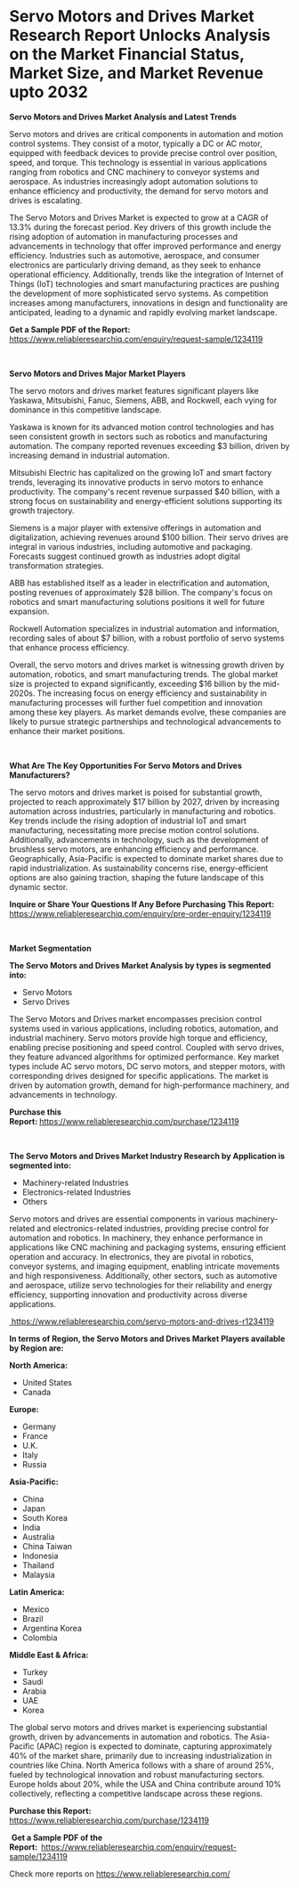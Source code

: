 <p><h1>Servo Motors and Drives Market Research Report Unlocks Analysis on the Market Financial Status, Market Size, and Market Revenue upto 2032</h1></p><p><strong>Servo Motors and Drives Market Analysis and Latest Trends</strong></p>
<p><p>Servo motors and drives are critical components in automation and motion control systems. They consist of a motor, typically a DC or AC motor, equipped with feedback devices to provide precise control over position, speed, and torque. This technology is essential in various applications ranging from robotics and CNC machinery to conveyor systems and aerospace. As industries increasingly adopt automation solutions to enhance efficiency and productivity, the demand for servo motors and drives is escalating.</p><p>The Servo Motors and Drives Market is expected to grow at a CAGR of 13.3% during the forecast period. Key drivers of this growth include the rising adoption of automation in manufacturing processes and advancements in technology that offer improved performance and energy efficiency. Industries such as automotive, aerospace, and consumer electronics are particularly driving demand, as they seek to enhance operational efficiency. Additionally, trends like the integration of Internet of Things (IoT) technologies and smart manufacturing practices are pushing the development of more sophisticated servo systems. As competition increases among manufacturers, innovations in design and functionality are anticipated, leading to a dynamic and rapidly evolving market landscape.</p></p>
<p><strong>Get a Sample PDF of the Report:&nbsp;</strong> <a href="https://www.reliableresearchiq.com/enquiry/request-sample/1234119?utm_campaign=1144&utm_medium=2&utm_source=Github&utm_content=ia&utm_term=23022025&utm_id=servo-motors-and-drives">https://www.reliableresearchiq.com/enquiry/request-sample/1234119</a></p>
<p>&nbsp;</p>
<p><strong>Servo Motors and Drives Major Market Players</strong></p>
<p><p>The servo motors and drives market features significant players like Yaskawa, Mitsubishi, Fanuc, Siemens, ABB, and Rockwell, each vying for dominance in this competitive landscape. </p><p>Yaskawa is known for its advanced motion control technologies and has seen consistent growth in sectors such as robotics and manufacturing automation. The company reported revenues exceeding $3 billion, driven by increasing demand in industrial automation.</p><p>Mitsubishi Electric has capitalized on the growing IoT and smart factory trends, leveraging its innovative products in servo motors to enhance productivity. The company's recent revenue surpassed $40 billion, with a strong focus on sustainability and energy-efficient solutions supporting its growth trajectory.</p><p>Siemens is a major player with extensive offerings in automation and digitalization, achieving revenues around $100 billion. Their servo drives are integral in various industries, including automotive and packaging. Forecasts suggest continued growth as industries adopt digital transformation strategies.</p><p>ABB has established itself as a leader in electrification and automation, posting revenues of approximately $28 billion. The company's focus on robotics and smart manufacturing solutions positions it well for future expansion.</p><p>Rockwell Automation specializes in industrial automation and information, recording sales of about $7 billion, with a robust portfolio of servo systems that enhance process efficiency.</p><p>Overall, the servo motors and drives market is witnessing growth driven by automation, robotics, and smart manufacturing trends. The global market size is projected to expand significantly, exceeding $16 billion by the mid-2020s. The increasing focus on energy efficiency and sustainability in manufacturing processes will further fuel competition and innovation among these key players. As market demands evolve, these companies are likely to pursue strategic partnerships and technological advancements to enhance their market positions.</p></p>
<p>&nbsp;</p>
<p><strong>What Are The Key Opportunities For Servo Motors and Drives Manufacturers?</strong></p>
<p><p>The servo motors and drives market is poised for substantial growth, projected to reach approximately $17 billion by 2027, driven by increasing automation across industries, particularly in manufacturing and robotics. Key trends include the rising adoption of industrial IoT and smart manufacturing, necessitating more precise motion control solutions. Additionally, advancements in technology, such as the development of brushless servo motors, are enhancing efficiency and performance. Geographically, Asia-Pacific is expected to dominate market shares due to rapid industrialization. As sustainability concerns rise, energy-efficient options are also gaining traction, shaping the future landscape of this dynamic sector.</p></p>
<p><strong>Inquire or Share Your Questions If Any Before Purchasing This Report:</strong> <a href="https://www.reliableresearchiq.com/enquiry/pre-order-enquiry/1234119?utm_campaign=1144&utm_medium=2&utm_source=Github&utm_content=ia&utm_term=23022025&utm_id=servo-motors-and-drives">https://www.reliableresearchiq.com/enquiry/pre-order-enquiry/1234119</a></p>
<p>&nbsp;</p>
<p><strong>Market Segmentation</strong></p>
<p><strong>The Servo Motors and Drives Market Analysis by types is segmented into:</strong></p>
<p><ul><li>Servo Motors</li><li>Servo Drives</li></ul></p>
<p><p>The Servo Motors and Drives market encompasses precision control systems used in various applications, including robotics, automation, and industrial machinery. Servo motors provide high torque and efficiency, enabling precise positioning and speed control. Coupled with servo drives, they feature advanced algorithms for optimized performance. Key market types include AC servo motors, DC servo motors, and stepper motors, with corresponding drives designed for specific applications. The market is driven by automation growth, demand for high-performance machinery, and advancements in technology.</p></p>
<p><strong>Purchase this Report:&nbsp;</strong><a href="https://www.reliableresearchiq.com/purchase/1234119?utm_campaign=1144&utm_medium=2&utm_source=Github&utm_content=ia&utm_term=23022025&utm_id=servo-motors-and-drives">https://www.reliableresearchiq.com/purchase/1234119</a></p>
<p>&nbsp;</p>
<p><strong>The Servo Motors and Drives Market Industry Research by Application is segmented into:</strong></p>
<p><ul><li>Machinery-related Industries</li><li>Electronics-related Industries</li><li>Others</li></ul></p>
<p><p>Servo motors and drives are essential components in various machinery-related and electronics-related industries, providing precise control for automation and robotics. In machinery, they enhance performance in applications like CNC machining and packaging systems, ensuring efficient operation and accuracy. In electronics, they are pivotal in robotics, conveyor systems, and imaging equipment, enabling intricate movements and high responsiveness. Additionally, other sectors, such as automotive and aerospace, utilize servo technologies for their reliability and energy efficiency, supporting innovation and productivity across diverse applications.</p></p>
<p><a href="https://www.reliableresearchiq.com/servo-motors-and-drives-r1234119?utm_campaign=1144&utm_medium=2&utm_source=Github&utm_content=ia&utm_term=23022025&utm_id=servo-motors-and-drives">&nbsp;https://www.reliableresearchiq.com/servo-motors-and-drives-r1234119</a></p>
<p><strong>In terms of Region, the Servo Motors and Drives Market Players available by Region are:</strong></p>
<p>
    <p> <strong> North America: </strong>
        <ul>
            <li>United States</li>
            <li>Canada</li>
        </ul>
        </p> 
    <p> <strong> Europe: </strong>
        <ul>
            <li>Germany</li>
            <li>France</li>
            <li>U.K.</li>
            <li>Italy</li>
            <li>Russia</li>
        </ul>
        </p> 
    <p> <strong> Asia-Pacific: </strong>
        <ul>
            <li>China</li>
            <li>Japan</li>
            <li>South Korea</li>
            <li>India</li>
            <li>Australia</li>
            <li>China Taiwan</li>
            <li>Indonesia</li>
            <li>Thailand</li>
            <li>Malaysia</li>
        </ul>
        </p> 
    <p> <strong> Latin America: </strong>
        <ul>
            <li>Mexico</li>
            <li>Brazil</li>
            <li>Argentina Korea</li>
            <li>Colombia</li>
        </ul>
        </p> 
    <p> <strong> Middle East & Africa: </strong>
        <ul>
            <li>Turkey</li>
            <li>Saudi</li>
            <li>Arabia</li>
            <li>UAE</li>
            <li>Korea</li>
        </ul>
    </p>
    </p>
<p><p>The global servo motors and drives market is experiencing substantial growth, driven by advancements in automation and robotics. The Asia-Pacific (APAC) region is expected to dominate, capturing approximately 40% of the market share, primarily due to increasing industrialization in countries like China. North America follows with a share of around 25%, fueled by technological innovation and robust manufacturing sectors. Europe holds about 20%, while the USA and China contribute around 10% collectively, reflecting a competitive landscape across these regions.</p></p>
<p><strong>Purchase this Report: </strong><a href="https://www.reliableresearchiq.com/purchase/1234119?utm_campaign=1144&utm_medium=2&utm_source=Github&utm_content=ia&utm_term=23022025&utm_id=servo-motors-and-drives">https://www.reliableresearchiq.com/purchase/1234119</a></p>
<p>&nbsp;<strong>Get a Sample PDF of the Report:&nbsp;&nbsp;</strong><a href="https://www.reliableresearchiq.com/enquiry/request-sample/1234119?utm_campaign=1144&utm_medium=2&utm_source=Github&utm_content=ia&utm_term=23022025&utm_id=servo-motors-and-drives">https://www.reliableresearchiq.com/enquiry/request-sample/1234119</a></p>
<p><strong></strong></p>
<p>Check more reports on <a href="https://www.reliableresearchiq.com/?utm_campaign=1144&utm_medium=2&utm_source=Github&utm_content=ia&utm_term=23022025&utm_id=servo-motors-and-drives">https://www.reliableresearchiq.com/</a></p>